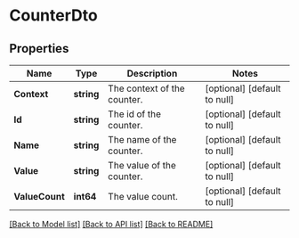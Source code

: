 # CounterDto

## Properties
Name | Type | Description | Notes
------------ | ------------- | ------------- | -------------
**Context** | **string** | The context of the counter. | [optional] [default to null]
**Id** | **string** | The id of the counter. | [optional] [default to null]
**Name** | **string** | The name of the counter. | [optional] [default to null]
**Value** | **string** | The value of the counter. | [optional] [default to null]
**ValueCount** | **int64** | The value count. | [optional] [default to null]

[[Back to Model list]](../README.md#documentation-for-models) [[Back to API list]](../README.md#documentation-for-api-endpoints) [[Back to README]](../README.md)

